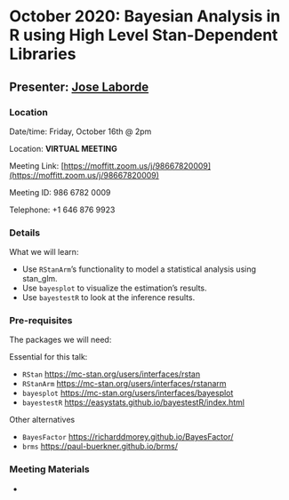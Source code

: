 # October 2020: Bayesian Analysis in R using High Level Stan-Dependent Libraries

## Presenter: [Jose Laborde](mailto:jose.laborde@moffitt.org)

### Location
Date/time: Friday, October 16th @ 2pm

Location: **VIRTUAL MEETING** 

Meeting Link: [https://moffitt.zoom.us/j/98667820009](https://moffitt.zoom.us/j/98667820009) 

Meeting ID:	986 6782 0009

Telephone:	+1 646 876 9923

### Details
What we will learn:
* Use `RStanArm`’s functionality to model a statistical analysis using stan_glm.
* Use `bayesplot` to visualize the estimation’s results.
* Use `bayestestR` to look at the inference results.

### Pre-requisites
The packages we will need:
 
Essential for this talk:
* `RStan` https://mc-stan.org/users/interfaces/rstan
* `RStanArm` https://mc-stan.org/users/interfaces/rstanarm
* `bayesplot` https://mc-stan.org/users/interfaces/bayesplot
* `bayestestR` https://easystats.github.io/bayestestR/index.html

Other alternatives
* `BayesFactor` https://richarddmorey.github.io/BayesFactor/
* `brms` https://paul-buerkner.github.io/brms/


### Meeting Materials
* 
